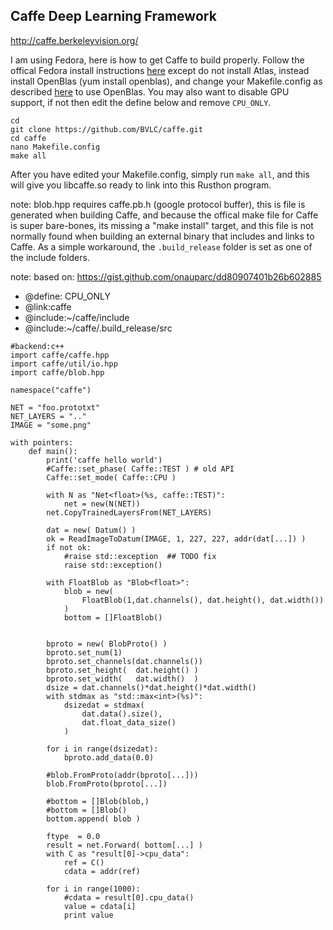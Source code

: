 Caffe Deep Learning Framework
------------------

http://caffe.berkeleyvision.org/

I am using Fedora, here is how to get Caffe to build properly.
Follow the offical Fedora install instructions [here](http://caffe.berkeleyvision.org/install_yum.html)
except do not install Atlas, instead install OpenBlas (yum install openblas),
and change your Makefile.config as described [here](http://caffe.berkeleyvision.org/installation.html)
to use OpenBlas.  You may also want to disable GPU support, if not then edit
the define below and remove `CPU_ONLY`.

```
cd
git clone https://github.com/BVLC/caffe.git
cd caffe
nano Makefile.config
make all
```

After you have edited your Makefile.config, simply run `make all`,
and this will give you libcaffe.so ready to link into this Rusthon program.

note: blob.hpp requires caffe.pb.h (google protocol buffer),
this is file is generated when building Caffe, and because the offical
make file for Caffe is super bare-bones, its missing a "make install"
target, and this file is not normally found when building an external binary
that includes and links to Caffe.  As a simple workaround, the `.build_release`
folder is set as one of the include folders.

note: based on: https://gist.github.com/onauparc/dd80907401b26b602885


* @define: CPU_ONLY
* @link:caffe
* @include:~/caffe/include
* @include:~/caffe/.build_release/src
```rusthon
#backend:c++
import caffe/caffe.hpp
import caffe/util/io.hpp
import caffe/blob.hpp

namespace("caffe")

NET = "foo.prototxt"
NET_LAYERS = ".."
IMAGE = "some.png"

with pointers:
	def main():
		print('caffe hello world')
		#Caffe::set_phase( Caffe::TEST ) # old API
		Caffe::set_mode( Caffe::CPU )

		with N as "Net<float>(%s, caffe::TEST)":
			net = new(N(NET))
		net.CopyTrainedLayersFrom(NET_LAYERS)

		dat = new( Datum() )
		ok = ReadImageToDatum(IMAGE, 1, 227, 227, addr(dat[...]) )
		if not ok:
			#raise std::exception  ## TODO fix
			raise std::exception()

		with FloatBlob as "Blob<float>":
			blob = new(
				FloatBlob(1,dat.channels(), dat.height(), dat.width())
			)
			bottom = []FloatBlob()


		bproto = new( BlobProto() )
		bproto.set_num(1)
		bproto.set_channels(dat.channels())
		bproto.set_height(  dat.height() )
		bproto.set_width(   dat.width()  )
		dsize = dat.channels()*dat.height()*dat.width()
		with stdmax as "std::max<int>(%s)":
			dsizedat = stdmax(
				dat.data().size(),
				dat.float_data_size()
			)

		for i in range(dsizedat):
			bproto.add_data(0.0)

		#blob.FromProto(addr(bproto[...]))
		blob.FromProto(bproto[...])

		#bottom = []Blob(blob,)
		#bottom = []Blob()
		bottom.append( blob )

		ftype  = 0.0
		result = net.Forward( bottom[...] )
		with C as "result[0]->cpu_data":
			ref = C()
			cdata = addr(ref)

		for i in range(1000):
			#cdata = result[0].cpu_data()
			value = cdata[i]
			print value


```